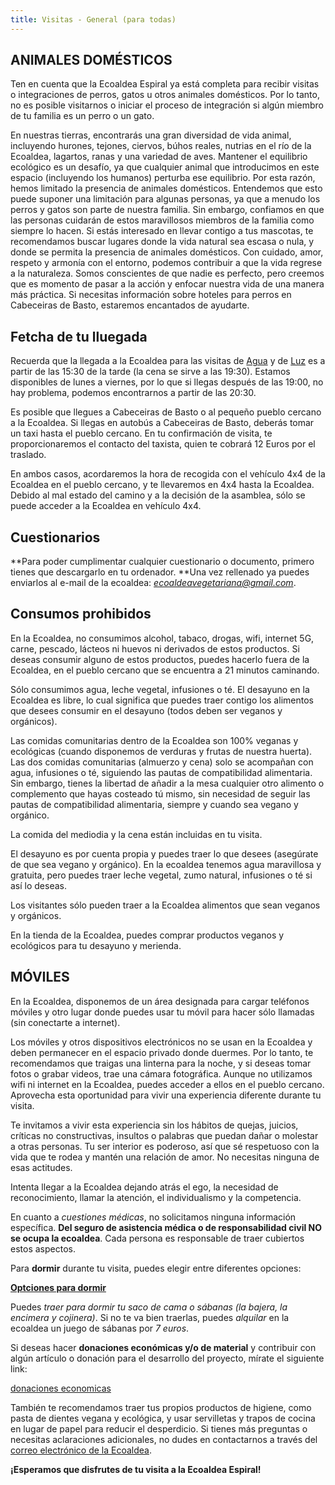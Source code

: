 ```yaml
---
title: Visitas - General (para todas)
---
```


## ANIMALES DOMÉSTICOS

Ten en cuenta que la Ecoaldea Espiral ya está completa
para recibir visitas o integraciones de perros,
gatos u otros animales domésticos.
Por lo tanto,
no es posible visitarnos o iniciar el proceso de integración
si algún miembro de tu familia es un perro o un gato.

En nuestras tierras,
encontrarás una gran diversidad de vida animal,
incluyendo hurones, tejones, ciervos, búhos reales,
nutrias en el río de la Ecoaldea,
lagartos, ranas y una variedad de aves.
Mantener el equilibrio ecológico es un desafío,
ya que cualquier animal que introducimos en este espacio
(incluyendo los humanos) perturba ese equilibrio.
Por esta razón,
hemos limitado la presencia de animales domésticos.
Entendemos que esto puede suponer una limitación para algunas personas,
ya que a menudo los perros y gatos son parte de nuestra familia.
Sin embargo, confiamos en que las personas
cuidarán de estos maravillosos miembros de la familia como siempre lo hacen.
Si estás interesado en llevar contigo a tus mascotas,
te recomendamos buscar lugares donde la vida natural sea escasa o nula,
y donde se permita la presencia de animales domésticos.
Con cuidado, amor, respeto y armonía con el entorno,
podemos contribuir a que la vida regrese a la naturaleza.
Somos conscientes de que nadie es perfecto,
pero creemos que es momento de pasar a la acción
y enfocar nuestra vida de una manera más práctica.
Si necesitas información sobre hoteles para perros en Cabeceiras de Basto,
estaremos encantados de ayudarte.

## Fetcha de tu lluegada

Recuerda que la llegada a la Ecoaldea
para las visitas de [Agua][Visita de Agua] y de [Luz][Visita de Luz]
es a partir de las 15:30 de la tarde
(la cena se sirve a las 19:30).
Estamos disponibles de lunes a viernes,
por lo que si llegas después de las 19:00,
no hay problema,
podemos encontrarnos a partir de las 20:30.

Es posible que llegues a Cabeceiras de Basto
o al pequeño pueblo cercano a la Ecoaldea.
Si llegas en autobús a Cabeceiras de Basto,
deberás tomar un taxi hasta el pueblo cercano.
En tu confirmación de visita,
te proporcionaremos el contacto del taxista,
quien te cobrará 12 Euros por el traslado.

En ambos casos,
acordaremos la hora de recogida con el vehículo 4x4 de la Ecoaldea en el pueblo cercano,
y te llevaremos en 4x4 hasta la Ecoaldea.
Debido al mal estado del camino y a la decisión de la asamblea,
sólo se puede acceder a la Ecoaldea en vehículo 4x4.

## Cuestionarios

**Para poder cumplimentar cualquier cuestionario o documento,
primero tienes que descargarlo en tu ordenador.
**Una vez rellenado
ya puedes enviarlos al e-mail de la ecoaldea: [*ecoaldeavegetariana@gmail.com*](
mailto:ecoaldeavegetariana@gmail.com).

## Consumos prohibidos

En la Ecoaldea,
no consumimos alcohol, tabaco, drogas, wifi, internet 5G,
carne, pescado, lácteos ni huevos ni derivados de estos productos.
Si deseas consumir alguno de estos productos,
puedes hacerlo fuera de la Ecoaldea,
en el pueblo cercano que se encuentra a 21 minutos caminando.

Sólo consumimos agua, leche vegetal, infusiones o té.
El desayuno en la Ecoaldea es libre,
lo cual significa que puedes traer contigo
los alimentos que desees consumir en el desayuno
(todos deben ser veganos y orgánicos).

Las comidas comunitarias dentro de la Ecoaldea son 100% veganas y ecológicas
(cuando disponemos de verduras y frutas de nuestra huerta).
Las dos comidas comunitarias (almuerzo y cena) solo se acompañan con agua,
infusiones o té, siguiendo las pautas de compatibilidad alimentaria.
Sin embargo, tienes la libertad de añadir a la mesa
cualquier otro alimento o complemento que hayas costeado tú mismo,
sin necesidad de seguir las pautas de compatibilidad alimentaria,
siempre y cuando sea vegano y orgánico.

La comida del mediodia y la cena están incluidas en tu visita.

El desayuno es por cuenta propia y puedes traer lo que desees
(asegúrate de que sea vegano y orgánico).
En la ecoaldea tenemos agua maravillosa y gratuita,
pero puedes traer leche vegetal, zumo natural,
infusiones o té si así lo deseas.

Los visitantes sólo pueden traer a la Ecoaldea
alimentos que sean veganos y orgánicos.

En la tienda de la Ecoaldea,
puedes comprar productos veganos y ecológicos para tu desayuno y merienda.

## MÓVILES

En la Ecoaldea,
disponemos de un área designada para cargar teléfonos móviles
y otro lugar donde puedes usar tu móvil para hacer sólo llamadas
(sin conectarte a internet).

Los móviles y otros dispositivos electrónicos no se usan en la Ecoaldea
y deben permanecer en el espacio privado donde duermes.
Por lo tanto,
te recomendamos que traigas una linterna para la noche,
y si deseas tomar fotos o grabar videos,
trae una cámara fotográfica.
Aunque no utilizamos wifi ni internet en la Ecoaldea,
puedes acceder a ellos en el pueblo cercano.
Aprovecha esta oportunidad para vivir una experiencia diferente durante tu visita.

Te invitamos a vivir esta experiencia sin los hábitos de quejas,
juicios, críticas no constructivas, insultos
o palabras que puedan dañar o molestar a otras personas.
Tu ser interior es poderoso,
así que sé respetuoso con la vida que te rodea
y mantén una relación de amor.
No necesitas ninguna de esas actitudes.

Intenta llegar a la Ecoaldea dejando atrás el ego,
la necesidad de reconocimiento, llamar la atención,
el individualismo y la competencia.

En cuanto a *cuestiones médicas*,
no solicitamos ninguna información específica.
**Del seguro de asistencia médica o de responsabilidad civil NO se ocupa la ecoaldea**.
Cada persona es responsable de traer cubiertos estos aspectos.

Para **dormir** durante tu visita,
puedes elegir entre diferentes opciones:

**[Optciones para dormir](https://docs.google.com/document/d/1HQQTBBxok78UeSAyuTgyOPshUYLp7xQ2lKdrw0H-YIo/edit)**

Puedes *traer para dormir tu saco de cama o sábanas
(la bajera, la encimera y cojinera)*.
Si no te va bien traerlas,
puedes *alquilar* en la ecoaldea un juego de sábanas por *7 euros*.

Si deseas hacer **donaciones económicas y/o de material**
y contribuir con algún artículo o donación
para el desarrollo del proyecto,
mírate el siguiente link:

[donaciones economicas](https://docs.google.com/document/d/1-vyRgKIiAHNgdqUCkNpj2fvxgoz7v-4eAQIUmjaAb3I/edit)

También te recomendamos traer tus propios productos de higiene,
como pasta de dientes vegana y ecológica,
y usar servilletas y trapos de cocina en lugar de papel
para reducir el desperdicio.
Si tienes más preguntas o necesitas aclaraciones adicionales,
no dudes en contactarnos a través del [correo electrónico de la Ecoaldea](
mailto:ecoaldeavegetariana@gmail.com).

**¡Esperamos que disfrutes de tu visita a la Ecoaldea Espiral!**

[Visita de Agua]: agua.md
[Visita de Luz]: luz.md
